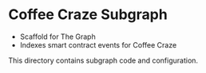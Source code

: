 # Coffee Craze Subgraph

- Scaffold for The Graph
- Indexes smart contract events for Coffee Craze

This directory contains subgraph code and configuration.
